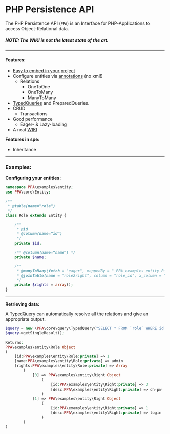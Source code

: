 PHP Persistence API
======

The PHP Persistence API (`PPA`) is an Interface for PHP-Applications to access Object-Relational data.

##### NOTE: The WIKI is not the latest state of the art.

***

#### Features:
- [Easy to embed in your project](https://github.com/sweiguny/PHP-Persistence-API/wiki/Embedding-PPA)
- Configure entities via [annotations](https://github.com/sweiguny/PHP-Persistence-API/wiki/Annotations-&-Parameters) (no xml!)
  - Relations
    - OneToOne
    - OneToMany
    - ManyToMany
- [TypedQueries](https://github.com/sweiguny/PHP-Persistence-API/wiki/TypedQuery) and PreparedQueries.
- CRUD
  - Transactions
- Good performance
  - Eager- & Lazy-loading
- A neat [WIKI](https://github.com/sweiguny/PHP-Persistence-API/wiki)

**Features in spe:**
- Inheritance

***

### Examples:

**Configuring your entities:**
```php
namespace PPA\examples\entity;
use PPA\core\Entity;

/**
 * @table(name="role")
 */
class Role extends Entity {

    /**
     * @id
     * @column(name="id")
     */
    private $id;

    /** @column(name="name") */
    private $name;

    /**
     * @manyToMany(fetch = "eager", mappedBy = "_PPA_examples_entity_Right")
     * @joinTable(name = "role2right", column = "role_id", x_column = "right_id")
     */
    private $rights = array();
}
```
***

**Retrieving data:**

A TypedQuery can automatically resolve all the relations and give an appropriate output.
```php
$query = new \PPA\core\query\TypedQuery("SELECT * FROM `role` WHERE id = 1", "\\PPA\\examples\\entity\\Role");
$query->getSingleResult();

Returns:
PPA\examples\entity\Role Object
(
    [id:PPA\examples\entity\Role:private] => 1
    [name:PPA\examples\entity\Role:private] => admin
    [rights:PPA\examples\entity\Role:private] => Array
        (
            [0] => PPA\examples\entity\Right Object
                (
                    [id:PPA\examples\entity\Right:private] => 3
                    [desc:PPA\examples\entity\Right:private] => ch-pw
                )
            [1] => PPA\examples\entity\Right Object
                (
                    [id:PPA\examples\entity\Right:private] => 1
                    [desc:PPA\examples\entity\Right:private] => login
                )
        )
)
```
